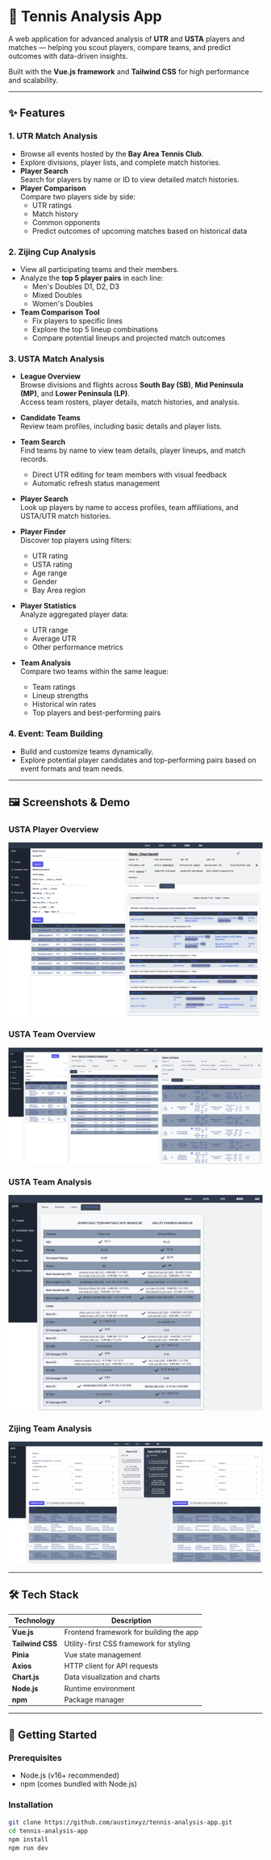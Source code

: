 # 🎾 Tennis Analysis App

A web application for advanced analysis of **UTR** and **USTA** players and matches — helping you scout players, compare teams, and predict outcomes with data-driven insights.

Built with the **Vue.js framework** and **Tailwind CSS** for high performance and scalability.

---

## ✨ Features

### 1. UTR Match Analysis

- Browse all events hosted by the **Bay Area Tennis Club**.
- Explore divisions, player lists, and complete match histories.
- **Player Search**  
  Search for players by name or ID to view detailed match histories.
- **Player Comparison**  
  Compare two players side by side:
  - UTR ratings
  - Match history
  - Common opponents
  - Predict outcomes of upcoming matches based on historical data

### 2. Zijing Cup Analysis

- View all participating teams and their members.
- Analyze the **top 5 player pairs** in each line:
  - Men's Doubles D1, D2, D3
  - Mixed Doubles
  - Women's Doubles
- **Team Comparison Tool**
  - Fix players to specific lines
  - Explore the top 5 lineup combinations
  - Compare potential lineups and projected match outcomes

### 3. USTA Match Analysis

- **League Overview**  
  Browse divisions and flights across **South Bay (SB)**, **Mid Peninsula (MP)**, and **Lower Peninsula (LP)**.  
  Access team rosters, player details, match histories, and analysis.

- **Candidate Teams**  
  Review team profiles, including basic details and player lists.

- **Team Search**  
  Find teams by name to view team details, player lineups, and match records.
  - Direct UTR editing for team members with visual feedback
  - Automatic refresh status management

- **Player Search**  
  Look up players by name to access profiles, team affiliations, and USTA/UTR match histories.

- **Player Finder**  
  Discover top players using filters:
  - UTR rating
  - USTA rating
  - Age range
  - Gender
  - Bay Area region

- **Player Statistics**  
  Analyze aggregated player data:
  - UTR range
  - Average UTR
  - Other performance metrics

- **Team Analysis**  
  Compare two teams within the same league:
  - Team ratings
  - Lineup strengths
  - Historical win rates
  - Top players and best-performing pairs

### 4. Event: Team Building

- Build and customize teams dynamically.
- Explore potential player candidates and top-performing pairs based on event formats and team needs.

---

## 🖼️ Screenshots & Demo

### USTA Player Overview
![Player Overview](./docs/images/usta-player-info.png)

### USTA Team Overview
![Team Overview](./docs/images/usta-team-info.png)

### USTA Team Analysis
![Team Analysis](./docs/images/usta-team-analysis.png)

### Zijing Team Analysis
![Zijing Team Analysis](./docs/images/zijing-team-analysis.png)

---

## 🛠️ Tech Stack

| Technology       | Description                              |
| ---------------- | ---------------------------------------- |
| **Vue.js**       | Frontend framework for building the app  |         |
| **Tailwind CSS** | Utility-first CSS framework for styling  |
| **Pinia**        | Vue state management                     |
| **Axios**        | HTTP client for API requests             |
| **Chart.js**     | Data visualization and charts            |
| **Node.js**      | Runtime environment                      |
| **npm**          | Package manager                          |

---

## 🚀 Getting Started

### Prerequisites

- Node.js (v16+ recommended)
- npm (comes bundled with Node.js)

### Installation

```bash
git clone https://github.com/austinxyz/tennis-analysis-app.git
cd tennis-analysis-app
npm install
npm run dev
